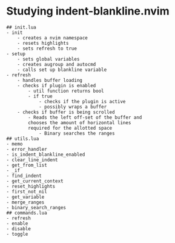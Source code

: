 # Studying indent-blankline.nvim
	## init.lua
	- init
		- creates a nvim namespace
		- resets highlights
		- sets refresh to true
	- setup
		- sets global variables
		- creates augroup and autocmd
		- calls set up blankline variable
	- refresh
		- handles buffer loading
		- checks if plugin is enabled
			- util function returns bool
			- if true 
				- checks if the plugin is active
				- possibly wraps a buffer
		- checks if buffer is being scrolled
			- Reads the left off-set of the buffer and
			chooses the amount of horizontal lines
			required for the allotted space
				- Binary searches the ranges
	## utils.lua
	- memo
	- error_handler
	- is_indent_blankline_enabled
	- clear_line_indent
	- get_from_list
	- _if
	- find_indent
	- get_current_context
	- reset_highlights
	- first_not_nil
	- get_variable
	- merge_ranges
	- binary_search_ranges
	## commands.lua
	- refresh
	- enable
	- disable
	- toggle

